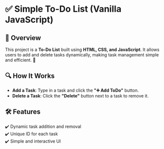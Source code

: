 # ✅ Simple To-Do List (Vanilla JavaScript)

## 📌 Overview
This project is a **To-Do List** built using **HTML, CSS, and JavaScript**. It allows users to add and delete tasks dynamically, making task management simple and efficient. 🚀  

## 🔍 How It Works  
- **Add a Task**: Type in a task and click the **"➕ Add ToDo"** button.  
- **Delete a Task**: Click the **"Delete"** button next to a task to remove it.  

## 🛠️ Features  
✔️ Dynamic task addition and removal  
✔️ Unique ID for each task  
✔️ Simple and interactive UI  

